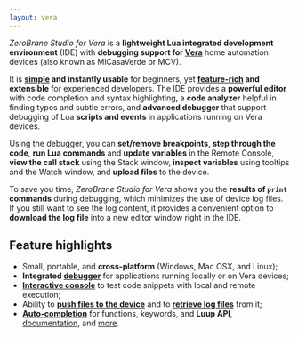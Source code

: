 ```yaml
---
layout: vera
---
```


_ZeroBrane Studio for Vera_ is a **lightweight Lua integrated development environment** (IDE)
with **debugging support for [Vera](http://getvera.com/)**
home automation devices (also known as MiCasaVerde or MCV).

It is **[simple](vera-getting-started.html) and instantly usable** for beginners,
yet **[feature-rich](vera-features.html) and extensible** for experienced developers.
The IDE provides a **powerful editor** with code completion and syntax highlighting,
a **code analyzer** helpful in finding typos and subtle errors,
and **advanced debugger** that support debugging of Lua **scripts and events** in applications running on Vera devices.

Using the debugger, you can **set/remove breakpoints**,
**step through the code**,
**run Lua commands** and **update variables** in the Remote Console,
**view the call stack** using the Stack window,
**inspect variables** using tooltips and the Watch window,
and **upload files** to the device.

To save you time, _ZeroBrane Studio for Vera_ shows you the **results of `print` commands** during debugging, which minimizes the use of device log files.
If you still want to see the log content, it provides a convenient option to **download the log file** into a new editor window right in the IDE.

## Feature highlights

* Small, portable, and **cross-platform** (Windows, Mac OSX, and Linux);
* **Integrated [debugger](vera-debugging.html)** for applications running locally or on Vera devices;
* **[Interactive console](vera-getting-started.html#console_window)** to test code snippets with local and remote execution;
* Ability to **[push files to the device](vera-getting-started.html#vera_functions)** and to **[retrieve log files](vera-getting-started.html#vera_functions)** from it;
* **[Auto-completion](vera-getting-started.html#autocomplete)** for functions, keywords, and **Luup API**, [documentation](vera-documentation.html), and [more](vera-features.html).
